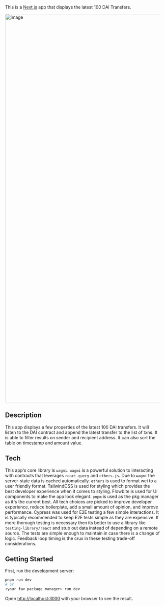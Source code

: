 This is a [Next.js](https://nextjs.org/) app that displays the latest 100 DAI Transfers.

<img width="1260" alt="image" src="https://user-images.githubusercontent.com/5507707/194732197-14a5881b-eb6e-4126-8e39-c41ce6b9f680.png">

## Description

This app displays a few properties of the latest 100 DAI transfers. It will listen to the DAI contract and append the latest transfer to the list of txns. It is able to filter results on sender and recipient address. It can also sort the table on timestamp and amount value.

## Tech

This app's core library is `wagmi`. `wagmi` is a powerful solution to interacting with contracts that leverages `react-query` and `ethers.js`. Due to `wagmi` the server-state data is cached automatically. `ethers` is used to format wei to a user friendly format. TailwindCSS is used for styling which provides the best developer experience when it comes to styling. Flowbite is used for UI components to make the app look elegant. `pnpm` is used as the pkg manager as it's the current best. All tech choices are picked to improve developer experience, reduce boilerplate, add a small amount of opinion, and improve performance. Cypress was used for E2E testing a few simple interactions. It is typically recommended to keep E2E tests simple as they are expensive. If more thorough testing is necessary then its better to use a library like `testing-library/react` and stub out data instead of depending on a remote source. The tests are simple enough to maintain in case there is a change of logic. Feedback loop timing is the crux in these testing trade-off considerations.

## Getting Started

First, run the development server:

```bash
pnpm run dev
# or
<your fav package manager> run dev
```

Open [http://localhost:3000](http://localhost:3000) with your browser to see the result.

